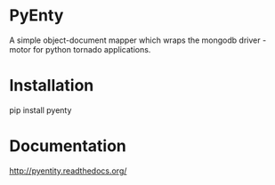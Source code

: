 # PyEnty
A simple object-document mapper which wraps the mongodb driver - motor for python tornado applications.

# Installation
pip install pyenty

# Documentation
http://pyentity.readthedocs.org/






